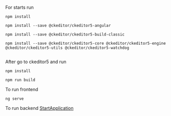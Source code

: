 For starts run
```
npm install

npm install --save @ckeditor/ckeditor5-angular

npm install --save @ckeditor/ckeditor5-build-classic

npm install --save @ckeditor/ckeditor5-core @ckeditor/ckeditor5-engine @ckeditor/ckeditor5-utils @ckeditor/ckeditor5-watchdog


```

After go to ckeditor5 and run
```
npm install 

npm run build
```

To run frontend
```
ng serve
```

To run backend
[StartApplication](backend/src/main/java/com/fo4ik/kinacademy/StartApplication.java)
